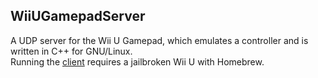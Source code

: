 ## WiiUGamepadServer

A UDP server for the Wii U Gamepad, which emulates a controller and is written in C++ for GNU/Linux. \
Running the [client](https://github.com/Crayon2000/MiisendU-Wii-U) requires a jailbroken Wii U with Homebrew.
